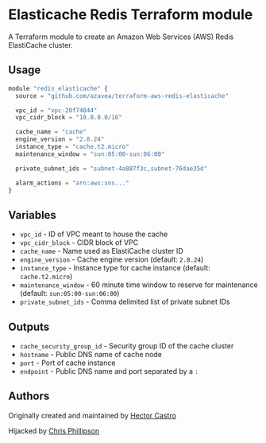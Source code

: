 # Elasticache Redis Terraform module

A Terraform module to create an Amazon Web Services (AWS) Redis ElastiCache cluster.

## Usage

```javascript
module "redis_elasticache" {
  source = "github.com/azavea/terraform-aws-redis-elasticache"

  vpc_id = "vpc-20f74844"
  vpc_cidr_block = "10.0.0.0/16"

  cache_name = "cache"
  engine_version = "2.8.24"
  instance_type = "cache.t2.micro"
  maintenance_window = "sun:05:00-sun:06:00"

  private_subnet_ids = "subnet-4a887f3c,subnet-76dae35d"

  alarm_actions = "arn:aws:sns..."
}
```

## Variables

- `vpc_id` - ID of VPC meant to house the cache
- `vpc_cidr_block` - CIDR block of VPC
- `cache_name` - Name used as ElastiCache cluster ID
- `engine_version` - Cache engine version (default: `2.8.24`)
- `instance_type` - Instance type for cache instance (default: `cache.t2.micro`)
- `maintenance_window` - 60 minute time window to reserve for maintenance
  (default: `sun:05:00-sun:06:00`)
- `private_subnet_ids` - Comma delimited list of private subnet IDs

## Outputs

- `cache_security_group_id` - Security group ID of the cache cluster
- `hostname` - Public DNS name of cache node
- `port` - Port of cache instance
- `endpoint` - Public DNS name and port separated by a `:`


## Authors

Originally created and maintained by [Hector Castro](https://github.com/azavea)

Hijacked by [Chris Phillipson](https://github.com/fastnsilver)